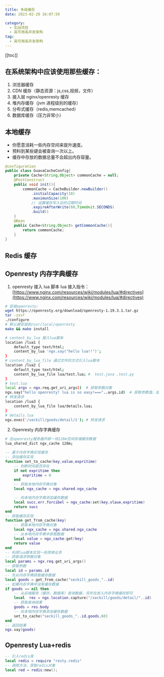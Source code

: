 ```yaml
---
title: 多级缓存
date: 2023-02-20 16:07:59

category: 
  - 实战项目
  - 高可用高并发架构
tag: 
  - 高可用高并发架构
---
```


<!-- more -->

[[toc]]

## 在系统架构中应该使用那些缓存：

1. 浏览器缓存
2. CDN 缓存（静态资源：js,css,视频，文件）
3. 接入层 nginx/openresty 缓存
4. 堆内存缓存（jvm 进程级别的缓存）
5. 分布式缓存（redis,memcached）
6. 数据库缓存（压力非常小）

## 本地缓存

- 你愿意消耗一些内存空间来提升速度。
- 预料到某些键会被查询一次以上。
- 缓存中存放的数据总量不会超出内存容量。

```java
@configuration
public class GuavaCacheConfig{
    private Cache<String,Object> commonCache = null;
    @PostConstruct
    public void init(){
        commonCache = CacheBuilder.newBuilder()
            .initialCapacity(10)
            .maximunSize(100)
            // 设置缓存写入后的过期时间
            .expireAfterWrite(60,TimeUnit.SECONDS)
            .build()
    }
    @Bean
    public Cache<String,Object> getCommonCache(){
        return commonCache;
    }
}

```

## Redis 缓存

## Openresty 内存字典缓存

1. openresty 接入 lua 脚本
   lua 接入指令：[https://www.nginx.com/resources/wiki/modules/lua/#directives](https://www.nginx.com/resources/wiki/modules/lua/#directives)

```bash
# 安装openresty:
wget https://openresty.org/download/openresty-1.19.3.1.tar.gz
tar -zxvf
./configure
# 默认被安装到/usr/local/openresty
make && make install

# content_by_lua 接入lua脚本
location /lua1 {
    default_type text/html;
    content_by_lua 'ngx.say("hello lua!!")';
}
# content_by_lua_file 通过文件的方式引入lua脚本
location /lua2 {
    default_type text/html;
    content_by_lua_file lua/test.lua; #  test.java ,test.py
}
# test.lua
local args = ngx.req.get_uri_args()  # 获取参数对象
ngx.say("hello openresty! lua is so easy!==="..args.id)  # 获取参数值，组装值：..
# 转发请求
location /lua3 {
    content_by_lua_file lua/details.lua;
}
# details.lua
ngx.exec('/seckill/goods/detail/1'); # 转发请求

```

2. Openresty 内存字典缓存

```bash
# 在openresty服务器开辟一块128m空间存储缓存数据
lua_shared_dict ngx_cache 128m;
```

```lua
-- 基于内存字典实现缓存
-- 添加缓存实现
function set_to_cache(key,value,expritime)
    -- 判断时间是否存在
    if not expritime then
        expritime = 0
    end
    -- 获取本地内存字典对象
    local ngx_cache = ngx.shared.ngx_cache

    -- 向本地内存字典添加缓存数据
    local succ,err,forcibel = ngx_cache:set(key,vlaue,expritime)
    return succ
end
-- 获取缓存实现
function get_from_cache(key)
    -- 获取本地内存字典对象
    local ngx_cache = ngx.shared.ngx_cache
    -- 从本地内存字典中获取数据
    local value = ngx_cache:get(key)
    return value
end
-- 利用lua脚本实现一些简单业务
-- 获取请求参数对象
local params = ngx.req.get_uri_args()
-- 获取参数
local id = params.id
-- 先从内存字典获取缓存数据
local goods = get_from_cache("seckill_goods_"..id)
-- 如果内存字典中没有缓存数据
if goods == nil then
    -- 从后端服务（缓存，数据库）查询数据，完毕在放入内存字典缓存即可
    local  res = ngx.location.capture("/seckill/goods/detail/"..id)
    -- 获取查询结果
    goods = res.body
    -- 向本地内存字典添加缓存数据
    set_to_cache("seckill_goods_"..id,goods,60)
end
-- 返回结果
ngx.say(goods)
```

## Openresty Lua+redis

```lua
-- 引入redis库
local redis = require "resty.redis"
-- 调用方法，获取redis对象
local red = redis:new();
```
